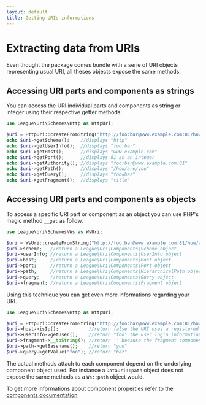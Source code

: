 ```yaml
---
layout: default
title: Getting URIs informations
---
```


# Extracting data from URIs

Even thought the package comes bundle with a serie of URI objects representing usual URI, all theses objects expose the same methods.

## Accessing URI parts and components as strings

You can access the URI individual parts and components as string or integer using their respective getter methods.

~~~php
use League\Uri\Schemes\Http as HttpUri;

$uri = HttpUri::createFromString("http://foo:bar@www.example.com:81/how/are/you?foo=baz#title");
echo $uri->getScheme();    //displays "http"
echo $uri->getUserInfo();  //displays "foo:bar"
echo $uri->getHost();      //displays "www.example.com"
echo $uri->getPort();      //displays 81 as an integer
echo $uri->getAuthority(); //displays "foo:bar@www.example.com:81"
echo $uri->getPath();      //displays "/how/are/you"
echo $uri->getQuery();     //displays "foo=baz"
echo $uri->getFragment();  //displays "title"
~~~

## Accessing URI parts and components as objects

To access a specific URI part or component as an object you can use PHP's magic method `__get` as follow.

~~~php
use League\Uri\Schemes\Ws as WsUri;

$uri = WsUri::createFromString("http://foo:bar@www.example.com:81/how/are/you?foo=baz");
$uri->scheme;   //return a League\Uri\Components\Scheme object
$uri->userInfo; //return a League\Uri\Components\UserInfo object
$uri->host;     //return a League\Uri\Components\Host object
$uri->port;     //return a League\Uri\Components\Port object
$uri->path;     //return a League\Uri\Components\HierarchicalPath object
$uri->query;    //return a League\Uri\Components\Query object
$uri->fragment; //return a League\Uri\Components\Fragment object
~~~

Using this technique you can get even more informations regarding your URI.

~~~php
use League\Uri\Schemes\Http as HttpUri;

$uri = HttpUri::createFromString("http://foo:bar@www.example.com:81/how/are/you?foo=baz");
$uri->host->isIp();           //return false the URI uses a registered hostname
$uri->userInfo->getUser();    //return "foo" the user login information
$uri->fragment->__toString(); //return '' because the fragment component is undefined
$uri->path->getBasename();    //return "you"
$uri->query->getValue("foo"); //return "baz"
~~~

<p class="message-notice">The actual methods attach to each component depend on the underlying component object used. For instance a <code>DataUri::path</code> object does not expose the same methods as a <code>Ws::path</code> object would.</p>

To get more informations about component properties refer to the [components documentation](/4.0/components/overview/)
